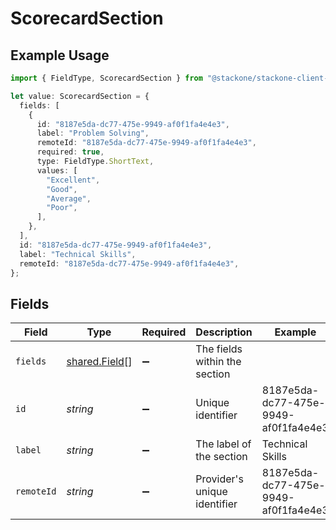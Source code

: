 # ScorecardSection

## Example Usage

```typescript
import { FieldType, ScorecardSection } from "@stackone/stackone-client-ts/sdk/models/shared";

let value: ScorecardSection = {
  fields: [
    {
      id: "8187e5da-dc77-475e-9949-af0f1fa4e4e3",
      label: "Problem Solving",
      remoteId: "8187e5da-dc77-475e-9949-af0f1fa4e4e3",
      required: true,
      type: FieldType.ShortText,
      values: [
        "Excellent",
        "Good",
        "Average",
        "Poor",
      ],
    },
  ],
  id: "8187e5da-dc77-475e-9949-af0f1fa4e4e3",
  label: "Technical Skills",
  remoteId: "8187e5da-dc77-475e-9949-af0f1fa4e4e3",
};
```

## Fields

| Field                                                 | Type                                                  | Required                                              | Description                                           | Example                                               |
| ----------------------------------------------------- | ----------------------------------------------------- | ----------------------------------------------------- | ----------------------------------------------------- | ----------------------------------------------------- |
| `fields`                                              | [shared.Field](../../../sdk/models/shared/field.md)[] | :heavy_minus_sign:                                    | The fields within the section                         |                                                       |
| `id`                                                  | *string*                                              | :heavy_minus_sign:                                    | Unique identifier                                     | 8187e5da-dc77-475e-9949-af0f1fa4e4e3                  |
| `label`                                               | *string*                                              | :heavy_minus_sign:                                    | The label of the section                              | Technical Skills                                      |
| `remoteId`                                            | *string*                                              | :heavy_minus_sign:                                    | Provider's unique identifier                          | 8187e5da-dc77-475e-9949-af0f1fa4e4e3                  |